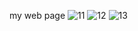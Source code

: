 my web page
![11](https://user-images.githubusercontent.com/78809955/108744352-066e3f80-7564-11eb-9f48-257d5ee3fe6a.PNG)
![12](https://user-images.githubusercontent.com/78809955/108741594-18021800-7561-11eb-87ca-f5e8f0a62980.PNG)
![13](https://user-images.githubusercontent.com/78809955/108740919-5f3bd900-7560-11eb-9713-ce1cc4c99a51.PNG)
